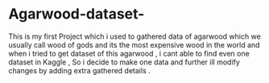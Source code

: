 # Agarwood-dataset-
This is my first Project which i used to gathered data of agarwood which we usually call wood of gods and its the most expensive wood in the world and when i tried to get dataset of this agarwood , i cant able to find even one dataset in Kaggle , So i decide to make one data and further ill modify changes by adding extra gathered details .  
